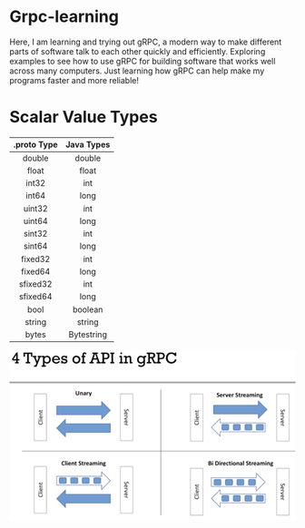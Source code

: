 # Grpc-learning
Here, I am learning and trying out gRPC, a modern way to make different parts of software talk to each other quickly and efficiently. Exploring examples to see how to use gRPC for building software that works well across many computers. Just learning how gRPC can help make my programs faster and more reliable!


# Scalar Value Types

| .proto Type	 | Java Types |
|:-:|:--:|
|double |double |
|float |float |
|int32 |int |
|int64 |long |
|uint32 |int |
|uint64 |long |
|sint32 |int |
|sint64 |long |
|fixed32 |int |
|fixed64 |long |
|sfixed32 |int |
|sfixed64 |long |
|bool |boolean |
|string |string |
|bytes |Bytestring |


![](src/main/resources/static/img1.png)

